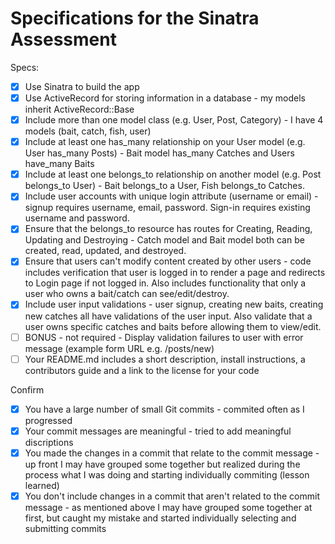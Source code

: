 # Specifications for the Sinatra Assessment

Specs:
- [x] Use Sinatra to build the app
- [x] Use ActiveRecord for storing information in a database - my models inherit ActiveRecord::Base
- [x] Include more than one model class (e.g. User, Post, Category) - I have 4 models (bait, catch, fish, user)
- [x] Include at least one has_many relationship on your User model (e.g. User has_many Posts) - Bait model has_many Catches and Users have_many Baits
- [x] Include at least one belongs_to relationship on another model (e.g. Post belongs_to User) - Bait belongs_to a User, Fish belongs_to Catches.
- [x] Include user accounts with unique login attribute (username or email) - signup requires username, email, password.  Sign-in requires existing username and password.
- [x] Ensure that the belongs_to resource has routes for Creating, Reading, Updating and Destroying - Catch model and Bait model both can be created, read, updated, and destroyed.
- [x] Ensure that users can't modify content created by other users - code includes verification that user is logged in to render a page and redirects to Login page if not logged in.  Also includes functionality that only a user who owns a bait/catch can see/edit/destroy.
- [x] Include user input validations - user signup, creating new baits, creating new catches all have validations of the user input.  Also validate that a user owns specific catches and baits before allowing them to view/edit.
- [ ] BONUS - not required - Display validation failures to user with error message (example form URL e.g. /posts/new)
- [ ] Your README.md includes a short description, install instructions, a contributors guide and a link to the license for your code

Confirm
- [x] You have a large number of small Git commits - commited often as I progressed
- [x] Your commit messages are meaningful - tried to add meaningful discriptions
- [x] You made the changes in a commit that relate to the commit message - up front I may have grouped some together but realized during the process what I was doing and starting individually commiting (lesson learned)
- [x] You don't include changes in a commit that aren't related to the commit message - as mentioned above I may have grouped some together at first, but caught my mistake and started individually selecting and submitting commits
